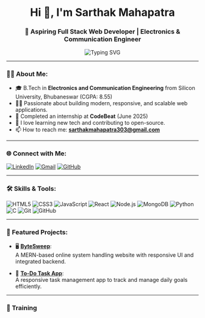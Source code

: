 <!-- Profile Header -->
<h1 align="center">Hi 👋, I'm Sarthak Mahapatra</h1>
<h3 align="center">🚀 Aspiring Full Stack Web Developer | Electronics & Communication Engineer</h3>

<!-- Typing Animation -->
<p align="center">
  <img src="https://readme-typing-svg.demolab.com?font=Fira+Code&size=22&pause=1000&color=00F7EF&center=true&vCenter=true&width=600&lines=Full+Stack+Web+Developer;MERN+Stack+Enthusiast;Electronics+%26+Communication+Engineer;Always+Learning+%F0%9F%93%9A" alt="Typing SVG" />
</p>

---

### 👨‍💻 About Me:
- 🎓 B.Tech in **Electronics and Communication Engineering** from Silicon University, Bhubaneswar (CGPA: 8.55)  
- 🧑‍💻 Passionate about building modern, responsive, and scalable web applications.  
- 💼 Completed an internship at **CodeBeat** (June 2025)  
- 🧠 I love learning new tech and contributing to open-source.  
- 📫 How to reach me: **sarthakmahapatra303@gmail.com**

---

### 🌐 Connect with Me:
<p align="left">
<a href="https://www.linkedin.com/in/sarthak-mahapatra-3b681a316" target="_blank"><img src="https://img.icons8.com/color/48/linkedin.png" alt="LinkedIn"/></a>
<a href="mailto:sarthakmahapatra303@gmail.com"><img src="https://img.icons8.com/color/48/gmail-new.png" alt="Gmail"/></a>
<a href="https://github.com/sarthakmahapatra05" target="_blank"><img src="https://img.icons8.com/ios-glyphs/48/github.png" alt="GitHub"/></a>
</p>

---

### 🛠️ Skills & Tools:
<p align="left"> 
  <img src="https://img.icons8.com/color/48/html-5.png" alt="HTML5"/>
  <img src="https://img.icons8.com/color/48/css3.png" alt="CSS3"/>
  <img src="https://img.icons8.com/color/48/javascript--v1.png" alt="JavaScript"/>
  <img src="https://img.icons8.com/officel/48/react.png" alt="React"/>
  <img src="https://img.icons8.com/color/48/nodejs.png" alt="Node.js"/>
  <img src="https://img.icons8.com/color/48/mongodb.png" alt="MongoDB"/>
  <img src="https://img.icons8.com/color/48/python.png" alt="Python"/>
  <img src="https://img.icons8.com/color/48/c-programming.png" alt="C"/>
  <img src="https://img.icons8.com/color/48/git.png" alt="Git"/>
  <img src="https://img.icons8.com/color/48/github.png" alt="GitHub"/>
</p>

---

### 🚀 Featured Projects:
- 🖥️ [**ByteSweep**](https://github.com/sarthakmahapatra05/BYTESWEEP):  
  A MERN-based online system handling website with responsive UI and integrated backend.

- 📝 [**To-Do Task App**](https://github.com/sarthakmahapatra05/TO-DO-TASK):  
  A responsive task management app to track and manage daily goals efficiently.

---

### 🏅 Training


<!--
**sarthakmahapatra05/sarthakmahapatra05** is a ✨ _special_ ✨ repository because its `README.md` (this file) appears on your GitHub profile.

Here are some ideas to get you started:

- 🔭 I’m currently working on ...
- 🌱 I’m currently learning ...
- 👯 I’m looking to collaborate on ...
- 🤔 I’m looking for help with ...
- 💬 Ask me about ...
- 📫 How to reach me: ...
- 😄 Pronouns: ...
- ⚡ Fun fact: ...
-->
